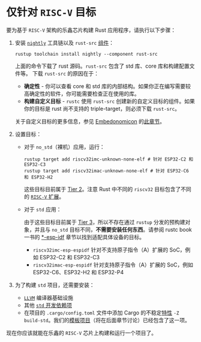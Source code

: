 # 仅针对 `RISC-V` 目标

要为基于 `RISC-V` 架构的乐鑫芯片构建 Rust 应用程序，请执行以下步骤：

1. 安装 [`nightly`][rustup-book-channel-nightly] 工具链以及 `rust-src` [组件][rustup-book-components]：

    ```shell
    rustup toolchain install nightly --component rust-src
    ```

    上面的命令下载了 rust 源码。`rust-src` 包含了 std 库、core 库和构建配置文件等。
    下载 `rust-src` 的原因在于：
    - **确定性** - 你可以查看 core 和 std 库的内部结构。如果你正在编写需要较高确定性的软件，你可能需要检查正在使用的库。
    - **构建自定义目标** - `rustc` 使用 `rust-src` 创建新的自定义目标的组件。如果你的目标是 rust 尚不支持的 triple-target，则必须下载 `rust-src`。

   关于自定义目标的更多信息，参见 [Embedonomicon][embedonomicon-official-book] 的[此章节][embedonomicon-creating-a-custom-target]。

2. 设置目标：
    - 对于 `no_std`（裸机）应用，运行：

      ```shell
      rustup target add riscv32imc-unknown-none-elf # 针对 ESP32-C2 和 ESP32-C3
      rustup target add riscv32imac-unknown-none-elf # 针对 ESP32-C6 和 ESP32-H2
      ```

      这些目标目前属于 [Tier 2][rust-lang-book--platform-support-tier2]。注意 Rust 中不同的 `riscv32` 目标包含了不同的 [`RISC-V` 扩展][wiki-riscv-standard-extensions]。

    - 对于 `std` 应用：

      由于这些目标目前属于 [Tier 3][rust-lang-book--platform-support-tier3]，所以不存在通过 `rustup` 分发的预构建对象，并且与 `no_std` 目标不同，**不需要安装任何东西**。请参阅 rustc book 一书的 [*-esp-idf][rust-lang-book--platform-support--esp-idf] 章节以找到适配具体设备的目标。

      - `riscv32imc-esp-espidf` 针对不支持原子指令（A）扩展的 SoC，例如 ESP32-C2 和 ESP32-C3
      - `riscv32imac-esp-espidf` 针对支持原子指令（A）扩展的 SoC，例如 ESP32-C6、ESP32-H2 和 ESP32-P4
3. 为了构建 `std` 项目，还需要安装：
    - [`LLVM`][llvm-website] 编译器基础设施
    - 其他 [`std` 开发依赖项][rust-esp-book-std-requirements]
    - 在项目的 `.cargo/config.toml` 文件中添加 Cargo 的不稳定[特性][cargo-book-unstable-features] `-Z build-std`。我们的[模板项目][rust-esp-book-write-app-generate-project]（将在后面章节讨论）已经包含了这一项。

现在你应该就能在乐鑫的 `RISC-V` 芯片上构建和运行一个项目了。

[rustup-book-channel-nightly]: https://rust-lang.github.io/rustup/concepts/channels.html#working-with-nightly-rust
[rustup-book-components]: https://rust-lang.github.io/rustup/concepts/components.html
[rust-lang-book--platform-support-tier2]: https://doc.rust-lang.org/nightly/rustc/platform-support.html#tier-2
[wiki-riscv-standard-extensions]: https://en.wikichip.org/wiki/risc-v/standard_extensions
[rust-lang-book--platform-support-tier3]: https://doc.rust-lang.org/nightly/rustc/platform-support.html#tier-3
[rust-lang-book--platform-support--esp-idf]: https://doc.rust-lang.org/nightly/rustc/platform-support/esp-idf.html
[llvm-website]: https://llvm.org/
[cargo-book-unstable-features]: https://doc.rust-lang.org/cargo/reference/unstable.html
[rust-esp-book-write-app-generate-project]: ../writing-your-own-application/generate-project/index.md
[rust-esp-book-std-requirements]: ./std-requirements.md
[embedonomicon-creating-a-custom-target]: https://docs.rust-embedded.org/embedonomicon/custom-target.html
[embedonomicon-official-book]: https://docs.rust-embedded.org/embedonomicon/

